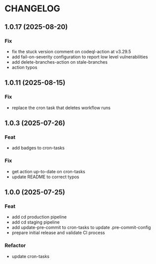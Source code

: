 # CHANGELOG

## 1.0.17 (2025-08-20)

### Fix

- fix the stuck version comment on codeql-action at v3.29.5
- add fail-on-severity configuration to report low level vulnerabilities
- add delete-branches-action on stale-branches
- action typos

## 1.0.11 (2025-08-15)

### Fix

- replace the cron task that deletes workflow runs

## 1.0.3 (2025-07-26)

### Feat

- add badges to cron-tasks

### Fix

- get action up-to-date on cron-tasks
- update README to correct typos

## 1.0.0 (2025-07-25)

### Feat

- add cd production pipeline
- add cd staging pipeline
- add update-pre-commit to cron-tasks to update .pre-commit-config
- prepare initial release and validate CI process

### Refactor

- update cron-tasks
